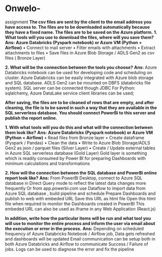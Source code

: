 # Onwelo-
assignment
**The csv files are sent by the client to the email address you have access to. The files are to be downloaded automatically because they have a fixed name. The files are to be saved on the Azure platform.**
**1. What tools will you use to download the files, where will you save them?**
**Ans:**
   **Azure Databricks (Pyspark notebook) or Azure VM (Python + Airflow)**
      •	Connect to mail server
      •	Filter emails with attachments
      •	Extract attachments to files
      •	Save files in Azure Blob Storage / ADLS Gen2 as csv files ( Bronze Layer)  

**2. What will be the connection between the tools you choose?**
 **Ans:** Azure Databricks notebook can be used for developing code and scheduling on cluster. Azure Databricks can be easily integrated with Azure blob storage and SQL database.
      ADLS Gen2 can be mounted on DBFS (databricks file system). SQL server can be connected though JDBC
   For Python: sqlalchemy, Azure DataLake service client libraries can be used;
  
**After saving, the files are to be cleaned of rows that are empty, and after cleaning, the file is to be saved in such a way that they are available in the SQL serverless database. You should connect PowerBi to this server and publish the report online.**

**1. With what tools will you do this and what will the connection between them look like?**
**Ans:**
   **Azure Databricks (Pyspark notebook) or Azure VM (Python + Airflow)**
   •	Read files from Bronze layer
   •	Create dataframe (Pyspark / Pandas)
   •	Clean the data
   •	Write to Azure Blob Storage/ADLS Gen2 as json / parquet files (Silver Layer)
   •	Create / Update external tables in Azure SQL serverless database (Gold Layer)
   Gold layer is something which is readily consumed by Power BI  for preparing Dashboards with minimum calculations and transformations
   
**2. How will the connection between the SQL database and PowerBi online report look like?**
**Ans:**
   From PowerBI  Desktop, connect to Azure SQL database in Direct Query mode to reflect the latest data changes more frequently
Or from app.powerbi.com  use Dataflow to import data from Azure SQL database ,  build pipeline and schedule 
Prepare Dashboards and publish to web with embeded URL
Save this URL as html file
Open this html file when required to monitor the Dashboards created in PowerBI
This embeded URL can also be used as iframe in any Web Application (React.js)

**In addition, write how the particular items will be run and what tool you will use to monitor the entire process and inform the user via email about the execution or error in the process.**
**Ans:**
  Depending on scheduled frequency of Azure Databricks Notebook / Airflow job, Data gets refreshed and dashboards will be updated
  Email communication can be setup both in both Azure Databricks and Airflow to communicate Success / Failure of jobs.
  Logs can be used to diagnose the error and fix the pipeline
